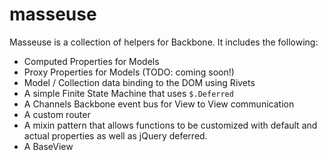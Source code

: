 masseuse
========

Masseuse is a collection of helpers for Backbone. It includes the following:

* Computed Properties for Models
* Proxy Properties for Models (TODO: coming soon!)
* Model / Collection data binding to the DOM using Rivets
* A simple Finite State Machine that uses `$.Deferred`
* A Channels Backbone event bus for View to View communication
* A custom router
* A mixin pattern that allows functions to be customized with default and actual properties as well as jQuery deferred.
* A BaseView


